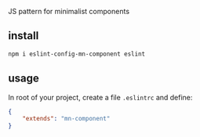 JS pattern for minimalist components

<!-- - no semicolons
- single quotes
... -->

## install

```sh
npm i eslint-config-mn-component eslint
```

## usage

In root of your project, create a file `.eslintrc` and define:

```json
{
    "extends": "mn-component"
}
```